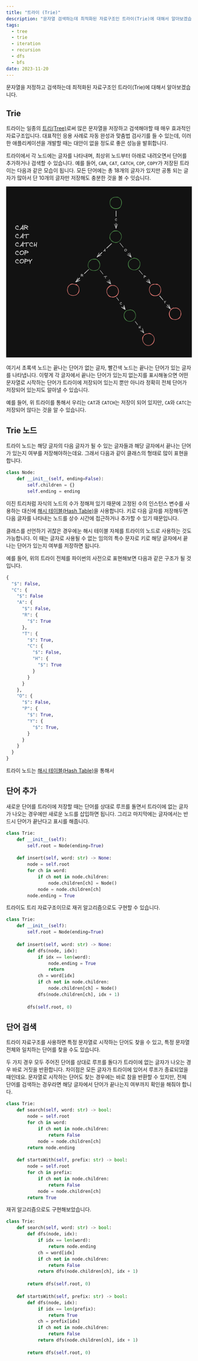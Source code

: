 ```yaml
---
title: "트라이 (Trie)"
description: "문자열 검색하는데 최적화된 자료구조인 트라이(Trie)에 대해서 알아보겠습니다."
tags:
  - tree
  - trie
  - iteration
  - recursion
  - dfs
  - bfs
date: 2023-11-20
---
```


문자열을 저정하고 검색하는데 최적화된 자료구조인 트라이(Trie)에 대해서 알아보겠습니다.

## Trie

트라이는 일종의 [트리(Tree)](/data-structures/binary-tree/)로써 많은 문자열을 저장하고 검색해야할 때 매우 효과적인 자료구조입니다.
대표적인 응용 사례로 자동 완성과 맞춤법 검사기를 들 수 있는데, 이러한 애플리케이션을 개발할 때는 대안이 없을 정도로 좋은 성능을 발휘합니다.

트라이에서 각 노드에는 글자를 나타내며, 최상위 노드부터 아래로 내려오면서 단어를 추가하거나 검색할 수 있습니다.
예를 들어, `CAR`, `CAT`, `CATCH`, `COP`, `COPY`가 저장된 트라이는 다음과 같은 모습이 됩니다.
모든 단어에는 총 18개의 글자가 있지만 공통 되는 글자가 많아서 단 10개의 글자만 저장해도 충분한 것을 볼 수 잇습니다.

![Trie](../../assets/trie.png)

여기서 초록색 노드는 끝나는 단어가 없는 글자, 빨간색 노드는 끝나는 단어가 있는 글자를 나타냅니다.
이렇게 각 글자에서 끝나는 단어가 있는지 없는지를 표시해놓으면 어떤 문자열로 시작하는 단어가 트라이에 저장되어 있는지 뿐만 아니라 정확히 전체 단어가 저장되어 있는지도 알아낼 수 있습니다.

예를 들어, 위 트라이를 통해서 우리는 `CAT`과 `CATCH`는 저장이 되어 있지만, `CA`와 `CATC`는 저장되어 않다는 것을 알 수 있습니다.

## Trie 노드

트라이 노드는 해당 글자의 다음 글자가 될 수 있는 글자들과 해당 글자에서 끝나는 단어가 있는지 여부를 저장해야하는데요.
그래서 다음과 같이 클래스의 형태로 많이 표현을 합니다.

```py
class Node:
    def __init__(self, ending=False):
        self.children = {}
        self.ending = ending
```

이진 트리처럼 자식의 노드의 수가 정해져 있기 때문에 고정된 수의 인스턴스 변수를 사용하는 대신에 [해시 테이블(Hash Table)](/data-structures/hash-table/)을 사용합니다.
키로 다음 글자를 저장해두면 다음 글자를 나타내는 노드를 상수 시간에 접근하거나 추가할 수 있기 때문입니다.

클래스를 선언하기 귀찮은 경우에눈 해시 테이블 자체를 트라이의 노드로 사용하는 것도 가능합니다.
이 때는 글자로 사용될 수 없는 임의의 특수 문자로 키로 해당 글자에서 끝나는 단어가 있는지 여부를 저장하면 됩니다.

예를 들어, 위의 트라이 전체를 파이썬의 사전으로 표현해보면 다음과 같은 구조가 될 것입니다.

```py
{
  "$": False,
  "C": {
    "$": False
    "A": {
      "$": False,
      "R": {
        "$": True
      },
      "T": {
        "$": True,
        "C": {
          "$": False,
          "H": {
            "$": True
          }
        }
      }
    },
    "O": {
      "$": False,
      "P": {
        "$": True,
        "Y": {
          "$": True,
        }
      }
    }
  }
}
```

트라이 노드는 [해시 테이블(Hash Table)](/data-structures/hash-table/)을 통해서

## 단어 추가

새로운 단어를 트라이에 저장할 때는 단어를 상대로 루프를 돌면서 트라이에 없는 글자가 나오는 경우에만 새로운 노드를 삽입하면 됩니다.
그리고 마지막에는 글자에서는 반드시 단어가 끝난다고 표시를 해줍니다.

```py
class Trie:
    def __init__(self):
        self.root = Node(ending=True)

    def insert(self, word: str) -> None:
        node = self.root
        for ch in word:
            if ch not in node.children:
                node.children[ch] = Node()
            node = node.children[ch]
        node.ending = True
```

트라이도 트리 자료구조이므로 재귀 알고리즘으로도 구현할 수 있습니다.

```py
class Trie:
    def __init__(self):
        self.root = Node(ending=True)

    def insert(self, word: str) -> None:
        def dfs(node, idx):
            if idx == len(word):
                node.ending = True
                return
            ch = word[idx]
            if ch not in node.children:
                node.children[ch] = Node()
            dfs(node.children[ch], idx + 1)

        dfs(self.root, 0)
```

## 단어 검색

트라이 자료구조를 사용하면 특정 문자열로 시작하는 단어도 찾을 수 있고, 특정 문자열 전체와 일치하는 단어를 찾을 수도 있습니다.

두 가지 경우 모두 주어진 단어를 상대로 루프를 돌다가 트라이에 없는 글자가 나오는 경우 바로 거짓을 반환합니다.
차이점은 모든 글자가 트라이에 있어서 루프가 종료되었을 때인데요.
문자열로 시작하는 단어도 찾는 경우에는 바로 참을 반환할 수 있지만, 전체 단어를 검색하는 경우라면 해당 글자에서 단어가 끝나는지 여부까지 확인을 해줘야 합니다.

```py
class Trie:
    def search(self, word: str) -> bool:
        node = self.root
        for ch in word:
            if ch not in node.children:
                return False
            node = node.children[ch]
        return node.ending

    def startsWith(self, prefix: str) -> bool:
        node = self.root
        for ch in prefix:
            if ch not in node.children:
                return False
            node = node.children[ch]
        return True
```

재귀 알고리즘으로도 구현해보았습니다.

```py
class Trie:
    def search(self, word: str) -> bool:
        def dfs(node, idx):
            if idx == len(word):
                return node.ending
            ch = word[idx]
            if ch not in node.children:
                return False
            return dfs(node.children[ch], idx + 1)

        return dfs(self.root, 0)

    def startsWith(self, prefix: str) -> bool:
        def dfs(node, idx):
            if idx == len(prefix):
                return True
            ch = prefix[idx]
            if ch not in node.children:
                return False
            return dfs(node.children[ch], idx + 1)

        return dfs(self.root, 0)
```
